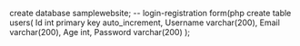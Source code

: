 create database samplewebsite;
-- login-registration form(php
create table users(
Id int primary key auto_increment,
Username varchar(200),
Email varchar(200),
Age int,
Password varchar(200)
);
